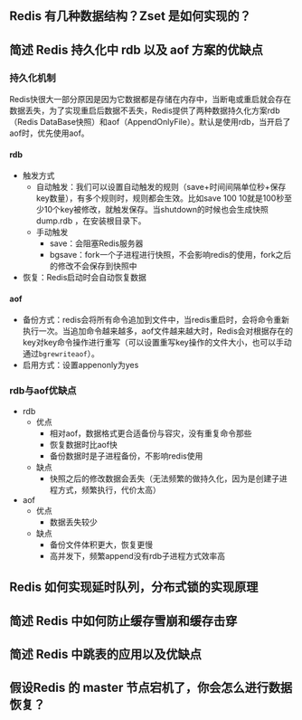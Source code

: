 ## Redis 有几种数据结构？Zset 是如何实现的？
## 简述 Redis 持久化中 rdb 以及 aof 方案的优缺点
### 持久化机制
Redis快很大一部分原因是因为它数据都是存储在内存中，当断电或重启就会存在数据丢失，为了实现重启后数据不丢失，Redis提供了两种数据持久化方案rdb（Redis DataBase快照）和aof（AppendOnlyFile）。默认是使用rdb，当开启了aof时，优先使用aof。
#### rdb
- 触发方式
  - 自动触发：我们可以设置自动触发的规则（save+时间间隔单位秒+保存key数量），有多个规则时，规则都会生效。比如save 100 10就是100秒至少10个key被修改，就触发保存。当shutdown的时候也会生成快照dump.rdb ，在安装根目录下。
  - 手动触发
    - save：会阻塞Redis服务器
    - bgsave：fork一个子进程进行快照，不会影响redis的使用，fork之后的修改不会保存到快照中
- 恢复：Redis启动时会自动恢复数据

#### aof
- 备份方式：redis会将所有命令追加到文件中，当redis重启时，会将命令重新执行一次。当追加命令越来越多，aof文件越来越大时，Redis会对根据存在的key对key命令操作进行重写（可以设置重写key操作的文件大小，也可以手动通过`bgrewriteaof`）。
- 启用方式：设置appenonly为yes

### rdb与aof优缺点
- rdb
  - 优点
    - 相对aof，数据格式更合适备份与容灾，没有重复命令那些
    - 恢复数据时比aof快
    - 备份数据时是子进程备份，不影响redis使用
  - 缺点
    - 快照之后的修改数据会丢失（无法频繁的做持久化，因为是创建子进程方式，频繁执行，代价太高）
- aof
  - 优点
    - 数据丢失较少
  - 缺点
    - 备份文件体积更大，恢复更慢
    - 高并发下，频繁append没有rdb子进程方式效率高
## Redis 如何实现延时队列，分布式锁的实现原理
## 简述 Redis 中如何防止缓存雪崩和缓存击穿
## 简述 Redis 中跳表的应用以及优缺点
## 假设Redis 的 master 节点宕机了，你会怎么进行数据恢复？